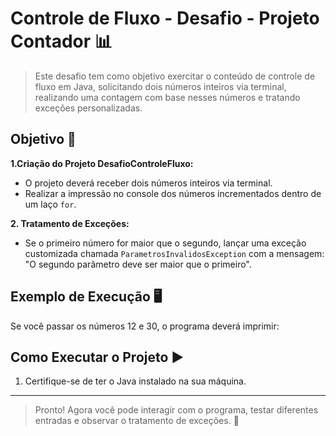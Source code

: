 # Controle de Fluxo - Desafio - Projeto Contador 📊

> Este desafio tem como objetivo exercitar o conteúdo de controle de fluxo em Java, solicitando dois números inteiros via terminal, realizando uma contagem com base nesses números e tratando exceções personalizadas.

## Objetivo 🎯

**1.Criação do Projeto DesafioControleFluxo:**
- O projeto deverá receber dois números inteiros via terminal.
- Realizar a impressão no console dos números incrementados dentro de um laço `for`.

**2. Tratamento de Exceções:**
- Se o primeiro número for maior que o segundo, lançar uma exceção customizada chamada `ParametrosInvalidosException` com a mensagem: "O segundo parâmetro deve ser maior que o primeiro".

## Exemplo de Execução 🖥️
Se você passar os números 12 e 30, o programa deverá imprimir:

## Como Executar o Projeto ▶️
1. Certifique-se de ter o Java instalado na sua máquina.


--------------------------------------------
> Pronto! Agora você pode interagir com o programa, testar diferentes entradas e observar o tratamento de exceções. 🎊
